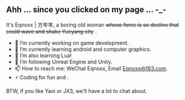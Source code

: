 ## Ahh ... since you clicked on my page ... -_-  

  It's Eqnoxx | 方年年, a boring old woman ~~whose force is so decline that could wave and shake Yueyang city~~ .  
  
  - 🔭 I’m currently working on game development.
  - 🌱 I’m currently learning android and computer graphics.
  - 🦀 I’m also learning Lua!
  - 🧐 I’m following Unreal Engine and Unity.
  - 📫 How to reach me: WeChat Eqnoxx, Email Eqnoxx@163.com.
  - ⚡ Coding for fun and .
  
BTW, if you like Yaoi or JX3, we'll have a lot to chat about.
